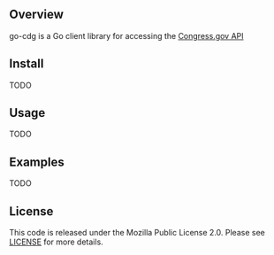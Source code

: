 ## Overview

go-cdg is a Go client library for accessing the [Congress.gov API](https://api.congress.gov/)

## Install
TODO

## Usage
TODO

## Examples
TODO

## License
This code is released under the Mozilla Public License 2.0. Please see [LICENSE](https://github.com/Omar-Khawaja/go-cdg/blob/main/LICENSE) for more details.
